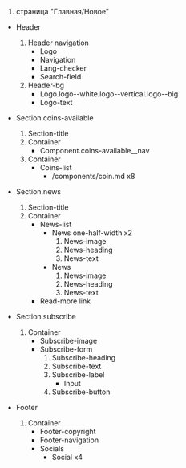 1. страница "Главная/Новое"
  * Header
    1. Header navigation
        * Logo 
        * Navigation
        * Lang-checker
        * Search-field
    2. Header-bg
        * Logo.logo--white.logo--vertical.logo--big
        * Logo-text
  * Section.coins-available
    1. Section-title
    2. Container
        * Component.coins-available__nav
    3. Container
        * Coins-list
            * /components/coin.md x8
  * Section.news
    1. Section-title
    2. Container
        * News-list
          * News one-half-width x2
              1. News-image
              2. News-heading
              3. News-text
          * News
              1. News-image
              2. News-heading
              3. News-text
        * Read-more link
  * Section.subscribe
    1. Container
        * Subscribe-image
        * Subscribe-form
            1. Subscribe-heading
            2. Subscribe-text
            3. Subscribe-label
                * Input
            4. Subscribe-button

  * Footer
    1. Container
        * Footer-copyright
        * Footer-navigation
        * Socials
            * Social x4
